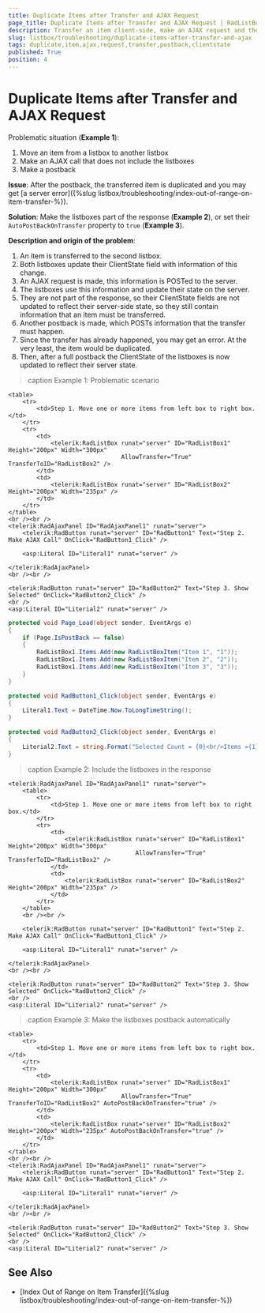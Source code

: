 ```yaml
---
title: Duplicate Items after Transfer and AJAX Request
page_title: Duplicate Items after Transfer and AJAX Request | RadListBox for ASP.NET AJAX Documentation
description: Transfer an item client-side, make an AJAX request and then a postback causes the transferred item to duplicate, and a server error.
slug: listbox/troubleshooting/duplicate-items-after-transfer-and-ajax
tags: duplicate,item,ajax,request,transfer,postback,clientstate
published: True
position: 4
---
```


# Duplicate Items after Transfer and AJAX Request


Problematic situation (**Example 1**):

1. Move an item from a listbox to another listbox
1. Make an AJAX call that does not include the listboxes
1. Make a postback

**Issue**: After the postback, the transferred item is duplicated and you may get [a server error]({%slug listbox/troubleshooting/index-out-of-range-on-item-transfer-%}).

**Solution**: Make the listboxes part of the response (**Example 2**), or set their `AutoPostBackOnTransfer` property to `true` (**Example 3**).

**Description and origin of the problem**:

1. An item is transferred to the second listbox.
1. Both listboxes update their ClientState field with information of this change.
1. An AJAX request is made, this information is POSTed to the server.
1. The listboxes use this information and update their state on the server.
1. They are not part of the response, so their ClientState fields are not updated to reflect their server-side state, so they still contain information that an item must be transferred.
1. Another postback is made, which POSTs information that the transfer must happen.
1. Since the transfer has already happened, you may get an error. At the very least, the item would be duplicated.
1. Then, after a full postback the ClientState of the listboxes is now updated to reflect their server state.

>caption Example 1: Problematic scenario

````ASP.NET
<table>
	<tr>
		<td>Step 1. Move one or more items from left box to right box.</td>
	</tr>
	<tr>
		<td>
			<telerik:RadListBox runat="server" ID="RadListBox1" Height="200px" Width="300px"  
								AllowTransfer="True" TransferToID="RadListBox2" />
		</td>
		<td>
			<telerik:RadListBox runat="server" ID="RadListBox2" Height="200px" Width="235px" />
		</td>
	</tr>
</table>
<br /><br />
<telerik:RadAjaxPanel ID="RadAjaxPanel1" runat="server">
	<telerik:RadButton runat="server" ID="RadButton1" Text="Step 2. Make AJAX Call" OnClick="RadButton1_Click" />

	<asp:Literal ID="Literal1" runat="server" />

</telerik:RadAjaxPanel>
<br /><br />

<telerik:RadButton runat="server" ID="RadButton2" Text="Step 3. Show Selected" OnClick="RadButton2_Click" />
<br />
<asp:Literal ID="Literial2" runat="server" />
````
````C#
protected void Page_Load(object sender, EventArgs e)
{
	if (Page.IsPostBack == false)
	{
		RadListBox1.Items.Add(new RadListBoxItem("Item 1", "1"));
		RadListBox1.Items.Add(new RadListBoxItem("Item 2", "2"));
		RadListBox1.Items.Add(new RadListBoxItem("Item 3", "3"));
	}
}

protected void RadButton1_Click(object sender, EventArgs e)
{
	Literal1.Text = DateTime.Now.ToLongTimeString();
}

protected void RadButton2_Click(object sender, EventArgs e)
{
	Literial2.Text = string.Format("Selected Count = {0}<br/>Items ={1}", RadListBox2.Items.Count, string.Join(", ", RadListBox2.Items.Select(i => i.Text)));
}
````

>caption Example 2: Include the listboxes in the response

````ASP.NET
<telerik:RadAjaxPanel ID="RadAjaxPanel1" runat="server">
	<table>
		<tr>
			<td>Step 1. Move one or more items from left box to right box.</td>
		</tr>
		<tr>
			<td>
				<telerik:RadListBox runat="server" ID="RadListBox1" Height="200px" Width="300px"  
									AllowTransfer="True" TransferToID="RadListBox2" />
			</td>
			<td>
				<telerik:RadListBox runat="server" ID="RadListBox2" Height="200px" Width="235px" />
			</td>
		</tr>
	</table>
	<br /><br />

	<telerik:RadButton runat="server" ID="RadButton1" Text="Step 2. Make AJAX Call" OnClick="RadButton1_Click" />

	<asp:Literal ID="Literal1" runat="server" />

</telerik:RadAjaxPanel>
<br /><br />

<telerik:RadButton runat="server" ID="RadButton2" Text="Step 3. Show Selected" OnClick="RadButton2_Click" />
<br />
<asp:Literal ID="Literial2" runat="server" />
````

>caption Example 3: Make the listboxes postback automatically

````ASP.NET
<table>
	<tr>
		<td>Step 1. Move one or more items from left box to right box.</td>
	</tr>
	<tr>
		<td>
			<telerik:RadListBox runat="server" ID="RadListBox1" Height="200px" Width="300px"  
								AllowTransfer="True" TransferToID="RadListBox2" AutoPostBackOnTransfer="true" />
		</td>
		<td>
			<telerik:RadListBox runat="server" ID="RadListBox2" Height="200px" Width="235px" AutoPostBackOnTransfer="true" />
		</td>
	</tr>
</table>
<br /><br />
<telerik:RadAjaxPanel ID="RadAjaxPanel1" runat="server">
	<telerik:RadButton runat="server" ID="RadButton1" Text="Step 2. Make AJAX Call" OnClick="RadButton1_Click" />

	<asp:Literal ID="Literal1" runat="server" />

</telerik:RadAjaxPanel>
<br /><br />

<telerik:RadButton runat="server" ID="RadButton2" Text="Step 3. Show Selected" OnClick="RadButton2_Click" />
<br />
<asp:Literal ID="Literial2" runat="server" />
````

## See Also

* [Index Out of Range on Item Transfer]({%slug listbox/troubleshooting/index-out-of-range-on-item-transfer-%})

